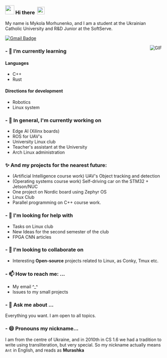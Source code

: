 ### <img src="https://github.com/rajput2107/rajput2107/blob/master/Assets/Hi.gif" width="29px"> Hi there &nbsp;<img src="https://github.com/rajput2107/rajput2107/blob/master/Assets/Earth.gif" width="24px">
My name is Mykola Morhunenko, and I am a student at the Ukrainian Catholic University and R&D Junior at the SoftServe.

[![Gmail Badge](https://img.shields.io/badge/-gmail-c14438?style=flat-square&logo=Gmail&logoColor=white&link=mailto:houshuai0816@gmail.com)](mailto:nick.morgunenko@gmail.com)


<!--### My Github Stats
[![Anurag's github stats](https://github-readme-stats.vercel.app/api?username=Myralllka&show_icons=true&theme=gruvbox)](https://github.com/anuraghazra/github-readme-stats)-->

<!--[![Top Langs](https://github-readme-stats.vercel.app/api/top-langs/?username=Myralllka&show_icons=true&theme=gruvbox)](https://github.com/anuraghazra/github-readme-stats)-->

<img align="right" alt="GIF" src="https://media.giphy.com/media/iIqmM5tTjmpOB9mpbn/giphy.gif" />

### - 🌱 I’m currently learning
#### Languages
- C++
- Rust

#### Directions for development
- Robotics
- Linux system
### - 🔭 In general, I'm currently working on
- Edge AI (Xilinx boards)
- ROS for UAV's
- University Linux club
- Teacher's assistant at the University
- Arch Linux administration
###  ✨ And my projects for the nearest future: 
- (Artificial Intelligence course work) UAV's Object tracking and detection 
- (Operating systems course work) Self-driving car on the STM32 + Jetson/NUC
- One project on Nordic board using Zephyr OS
- Linux Club
- Parallel programming on C++ course work.
### - 🤔 I'm looking for help with 
- Tasks on Linux club
- New Ideas for the second semester of the club
- FPGA CNN articles
### - 👯 I'm looking to collaborate on
- Interesting **Open-source** projects related to Linux, as Conky, Tmux etc.
### - 📫 How to reach me: ...
- My email ^_^
- Issues to my small projects
### - 💬 Ask me about ...
Everything you want. I am open to all topics.
### - 😄 Pronouns my nickname...
I am from the centre of Ukraine, and in 2010th in CS 1.6 we had a tradition to write using transliteration, but very special. So my nickname actually means `Ant` in English, and reads as __Murashka__
